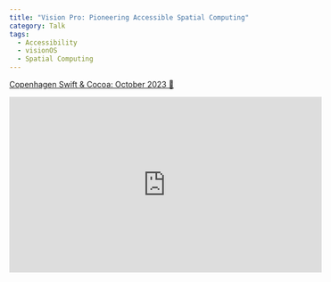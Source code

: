 ```yaml
---
title: "Vision Pro: Pioneering Accessible Spatial Computing"
category: Talk
tags:
  - Accessibility
  - visionOS
  - Spatial Computing
---
```


[Copenhagen Swift & Cocoa: October 2023 🍂](https://www.meetup.com/copenhagencocoa/events/296361213/)

<iframe width="560" height="315" src="https://www.youtube.com/embed/g8ImRHVYKD0?si=Vs9zzHXMi_7_qYXl" title="YouTube video player" frameborder="0" allow="accelerometer; autoplay; clipboard-write; encrypted-media; gyroscope; picture-in-picture; web-share" allowfullscreen></iframe>